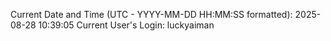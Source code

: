 Current Date and Time (UTC - YYYY-MM-DD HH:MM:SS formatted): 2025-08-28 10:39:05
Current User's Login: luckyaiman
